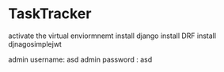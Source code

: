 ﻿# TaskTracker

activate the virtual enviormnemt 
install django
install DRF
install djnagosimplejwt

admin username: asd
admin password : asd
